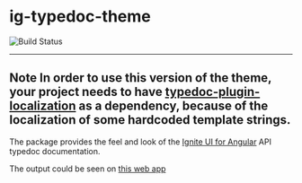 # ig-typedoc-theme
![Build Status](https://travis-ci.org/IgniteUI/igniteui-typedoc-theme.svg?branch=master)

---
**Note**
In order to use this version of the theme, your project needs to have [typedoc-plugin-localization](https://github.com/IgniteUI/typedoc-plugin-localization) as a dependency, because of the localization of some hardcoded template strings.
---

The package provides the feel and look of the [Ignite UI for Angular](https://github.com/IgniteUI/igniteui-angular) API typedoc documentation.

The output could be seen on [this web app](https://www.infragistics.com/products/ignite-ui-angular/docs/typescript/latest/)
